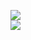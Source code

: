 [![](https://img.shields.io/badge/Made%20With-Github%20Spray-lightgrey.svg?style=for-the-badge&logo=github)](https://github.com/Annihil/github-spray#139)  
[![](https://i.imgur.com/2DrTn0Z.gif)](https://github.com/Annihil/github-spray)
